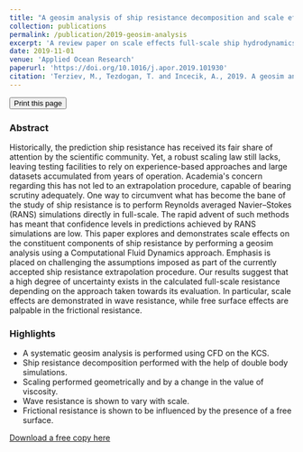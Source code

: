 ```yaml
---
title: "A geosim analysis of ship resistance decomposition and scale effects with the aid of CFD"
collection: publications
permalink: /publication/2019-geosim-analysis
excerpt: 'A review paper on scale effects full-scale ship hydrodynamics.'
date: 2019-11-01
venue: 'Applied Ocean Research'
paperurl: 'https://doi.org/10.1016/j.apor.2019.101930'
citation: 'Terziev, M., Tezdogan, T. and Incecik, A., 2019. A geosim analysis of ship resistance decomposition and scale effects with the aid of CFD. Applied Ocean Research, 92, p.101930.'
---
```

<div class="text-right">
<input type="button" value="Print this page" onClick="window.print()">
</div>

### Abstract

Historically, the prediction ship resistance has received its fair share of attention by the scientific community. Yet, a robust scaling law still lacks, leaving testing facilities to rely on experience-based approaches and large datasets accumulated from years of operation. Academia's concern regarding this has not led to an extrapolation procedure, capable of bearing scrutiny adequately. One way to circumvent what has become the bane of the study of ship resistance is to perform Reynolds averaged Navier–Stokes (RANS) simulations directly in full-scale. The rapid advent of such methods has meant that confidence levels in predictions achieved by RANS simulations are low. This paper explores and demonstrates scale effects on the constituent components of ship resistance by performing a geosim analysis using a Computational Fluid Dynamics approach. Emphasis is placed on challenging the assumptions imposed as part of the currently accepted ship resistance extrapolation procedure. Our results suggest that a high degree of uncertainty exists in the calculated full-scale resistance depending on the approach taken towards its evaluation. In particular, scale effects are demonstrated in wave resistance, while free surface effects are palpable in the frictional resistance.

### Highlights

- A systematic geosim analysis is performed using CFD on the KCS.
- Ship resistance decomposition performed with the help of double body simulations.
- Scaling performed geometrically and by a change in the value of viscosity.
- Wave resistance is shown to vary with scale.
- Frictional resistance is shown to be influenced by the presence of a free surface.

[Download a free copy here](http://momchil-terziev.github.io/files/Terziev_etal_AOR_2019_A_geosim_analysis_of_ship_resistance_decomposition_and_scale_effects.pdf)
